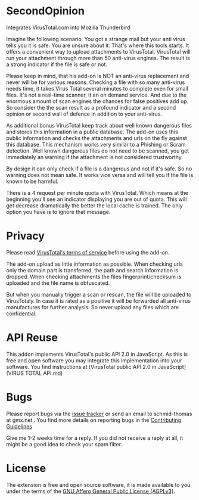# SecondOpinion

Integrates VirusTotal.com into Mozilla Thunderbird

Imagine the following scenario. You got a strange mail but your anti virus tells you it is safe. You are unsure about it.
That's where this tools starts. It offers a convenient way to upload attachments to VirusTotal. 
VirusTotal will run your attachment through more than 50 anti-virus engines. The result is a strong indicator if the file is safe or not.

Please keep in mind, that his add-on is NOT an anti-virus replacement and never will be for various reasons.
Checking a file with so many anti-virus needs time, it takes Virus Total several minutes to complete even for small files.  It's not a real-time scanner, it an on demand service. And due to the enormous amount of scan engines the chances for false positives add up. So consider the the scan result as a profound indicator and a second opinion or second wall of defence in addition to your anti-virus.

As additional bonus VirusTotal keep track about well known dangerous files and stores this information in a public database. The add-on uses this public information and checks the attachments and urls on the fly against this database. This mechanism works very similar to a Phishing or Scram detection. Well known dangerous files do not need to be scanned, you get immediately an warning if the attachment is not considered trustworthy.

By design it can only check if a file is a dangerous and not if it's safe. So no warning does not mean safe. It works vice versa and will tell you if the file is known to be harmful.

There is a 4 request per minute quota with VirusTotal. Which means at the beginning you'll see an indicator displaying you are out of quota. This will get decrease dramatically the better the local cache is trained. The only option you have is to ignore that message.


# Privacy

Please read [VirusTotal's terms of service](https://www.virustotal.com/en/about/terms-of-service/) before using the add-on.

The add-on upload as little information as possible. When checking urls only the domain part is transferred, the path and search information is dropped. 
When checking attachments the files fingerprint/checksum is uploaded and the file name is obfuscated.

But when you manually trigger a scan or rescan, the file will be uploaded to VirusTotaly. In case it is rated as a positive it will be forwarded all anti-virus manufactures for further analysis. So never upload any files which are confidential.

# API Reuse

This addon implements VirusTotal's public API 2.0 in JavaScript. As this is free and open software you may integrate this implementation into your software. You find instructions at [VirusTotal public API 2.0 in JavaScript](VIRUS TOTAL API.md)

# Bugs

Please report bugs via the [issue tracker](https://github.com/thsmi/SecondOpinion/issues) 
or send an email to schmid-thomas at gmx.net . You find more details on reporting bugs in 
the [Contributing Guidelines](https://github.com/thsmi/SecondOpinion/blob/master/CONTRIBUTING.md)

Give me 1-2 weeks time for a reply. If you did not receive a reply at all, it might be a good idea to check your spam filter. 

# License

The extension is free and open source software, it is made available to you 
under the terms of the [GNU Affero General Public License (AGPLv3)](http://www.fsf.org/licensing/licenses/agpl-3.0.html).
